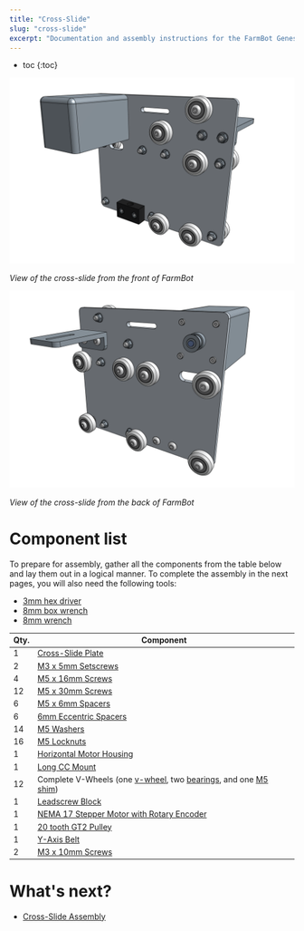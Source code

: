 ```yaml
---
title: "Cross-Slide"
slug: "cross-slide"
excerpt: "Documentation and assembly instructions for the FarmBot Genesis cross-slide"
---
```


* toc
{:toc}


![Screen Shot 2017-02-12 at 2.21.50 PM.png](Screen_Shot_2017-02-12_at_2.21.50_PM.png)

_View of the cross-slide from the front of FarmBot_



![Screen Shot 2017-02-12 at 2.21.57 PM.png](Screen_Shot_2017-02-12_at_2.21.57_PM.png)

_View of the cross-slide from the back of FarmBot_



# Component list

To prepare for assembly, gather all the components from the table below and lay them out in a logical manner. To complete the assembly in the next pages, you will also need the following tools:
* [3mm hex driver](../Extras/bom/miscellaneous.md#3mm-hex-driver)
* [8mm box wrench](../Extras/bom/miscellaneous.md#8mm-box-wrench)
* [8mm wrench](../Extras/bom/miscellaneous.md#8mm-wrench)

|Qty.                          |Component                     |
|------------------------------|------------------------------|
|1                             |[Cross-Slide Plate](../Extras/bom/plates-and-brackets.md#cross-slide-plate)
|2                             |[M3 x 5mm Setscrews](../Extras/bom/fasteners-and-hardware.md#m3-screws)
|4                             |[M5 x 16mm Screws](../Extras/bom/fasteners-and-hardware.md#m5-screws)
|12                            |[M5 x 30mm Screws](../Extras/bom/fasteners-and-hardware.md#m5-screws)
|6                             |[M5 x 6mm Spacers](../Extras/bom/fasteners-and-hardware.md#m5-spacers)
|6                             |[6mm Eccentric Spacers](../Extras/bom/fasteners-and-hardware.md#m5-x-6mm-eccentric-spacers)
|14                            |[M5 Washers](../Extras/bom/fasteners-and-hardware.md#m5-washers)
|16                            |[M5 Locknuts](../Extras/bom/fasteners-and-hardware.md#m5-locknuts)
|1                             |[Horizontal Motor Housing](../Extras/bom/plastic-parts.md#horizontal-motor-housing)
|1                             |[Long CC Mount](../Extras/bom/plates-and-brackets.md#long-cable-carrier-cc-mount)
|12                            |Complete V-Wheels (one [v-wheel](../Extras/bom/drivetrain.md#v-wheels), two [bearings](../Extras/bom/drivetrain.md#bearings), and one [M5 shim](../Extras/bom/drivetrain.md#m5-shims))
|1                             |[Leadscrew Block](../Extras/bom/drivetrain.md#leadscrew-block)
|1                             |[NEMA 17 Stepper Motor with Rotary Encoder](../Extras/bom/electronics-and-wiring.md#nema-17-stepper-motors-with-rotary-encoders)
|1                             |[20 tooth GT2 Pulley](../Extras/bom/drivetrain.md#gt2-pulleys)
|1                             |[Y-Axis Belt](../Extras/bom/drivetrain.md#gt2-timing-belt)
|2                             |[M3 x 10mm Screws](../Extras/bom/fasteners-and-hardware.md#m3-screws)


# What's next?

 * [Cross-Slide Assembly](../FarmBot-Genesis-V1.2/cross-slide/cross-slide-assembly.md)
